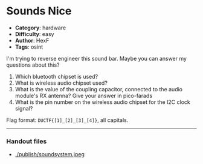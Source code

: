 Sounds Nice
======================

- **Category**: hardware
- **Difficulty**: easy
- **Author**: HexF
- **Tags**: osint

I'm trying to reverse engineer this sound bar. Maybe you can answer my questions about this?

1. Which bluetooth chipset is used?
2. What is wireless audio chipset used?
3. What is the value of the coupling capacitor, connected to the audio module's RX antenna? Give your answer in pico-farads
4. What is the pin number on the wireless audio chipset for the I2C clock signal?

Flag format: `DUCTF{[1]_[2]_[3]_[4]}`, all capitals.

---

### Handout files

- [./publish/soundsystem.jpeg](./publish/soundsystem.jpeg)
